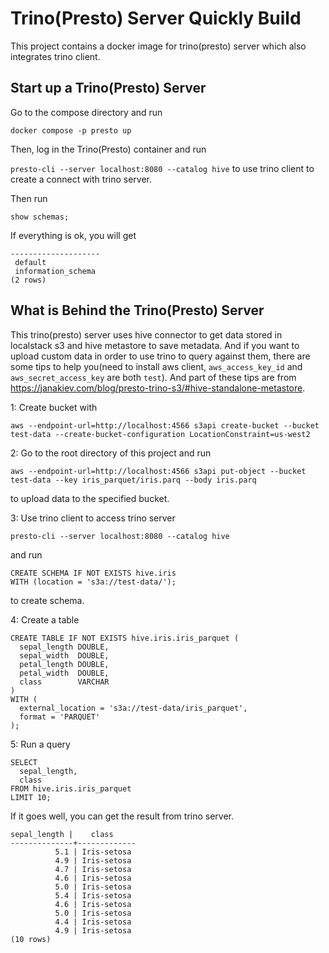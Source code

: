 # Trino(Presto) Server Quickly Build

This project contains a docker image for trino(presto) server which also integrates 
trino client.

## Start up a Trino(Presto) Server
Go to the compose directory and run

`docker compose -p presto up`

Then, log in the Trino(Presto) container and run

`presto-cli --server localhost:8080 --catalog hive`
to use trino client to create a connect with trino server.

Then run

`show schemas;`

If everything is ok, you will get 
```$xslt
--------------------
 default
 information_schema
(2 rows)
```

## What is Behind the Trino(Presto) Server
This trino(presto) server uses hive connector to get data stored 
in localstack s3 and hive metastore to save metadata.
And if you want to upload custom data in order to use trino to query against them,
there are some tips to help you(need to install aws client, `aws_access_key_id` and 
`aws_secret_access_key` are both `test`).
And part of these tips are from https://janakiev.com/blog/presto-trino-s3/#hive-standalone-metastore.

1: Create bucket with
```
aws --endpoint-url=http://localhost:4566 s3api create-bucket --bucket test-data --create-bucket-configuration LocationConstraint=us-west2
```                                                        

2: Go to the root directory of this project and run
```
aws --endpoint-url=http://localhost:4566 s3api put-object --bucket test-data --key iris_parquet/iris.parq --body iris.parq
```
to upload data to the specified bucket.

3: Use trino client to access trino server 
```
presto-cli --server localhost:8080 --catalog hive
```
and run
```
CREATE SCHEMA IF NOT EXISTS hive.iris
WITH (location = 's3a://test-data/');
```
to create schema.

4: Create a table
```
CREATE TABLE IF NOT EXISTS hive.iris.iris_parquet (
  sepal_length DOUBLE,
  sepal_width  DOUBLE,
  petal_length DOUBLE,
  petal_width  DOUBLE,
  class        VARCHAR
)
WITH (
  external_location = 's3a://test-data/iris_parquet',
  format = 'PARQUET'
);

```
5: Run a query
```
SELECT 
  sepal_length,
  class
FROM hive.iris.iris_parquet 
LIMIT 10;
```
If it goes well, you can get the result from trino server.
```
sepal_length |    class
--------------+-------------
          5.1 | Iris-setosa
          4.9 | Iris-setosa
          4.7 | Iris-setosa
          4.6 | Iris-setosa
          5.0 | Iris-setosa
          5.4 | Iris-setosa
          4.6 | Iris-setosa
          5.0 | Iris-setosa
          4.4 | Iris-setosa
          4.9 | Iris-setosa
(10 rows)
```

